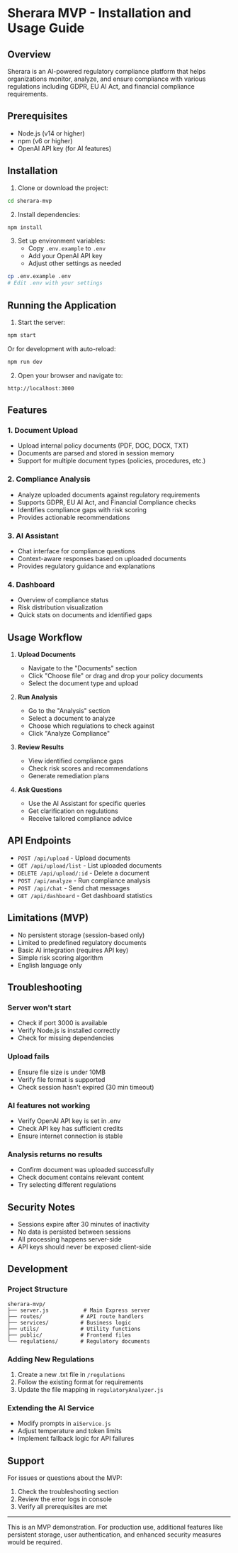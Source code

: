 # Sherara MVP - Installation and Usage Guide

## Overview
Sherara is an AI-powered regulatory compliance platform that helps organizations monitor, analyze, and ensure compliance with various regulations including GDPR, EU AI Act, and financial compliance requirements.

## Prerequisites
- Node.js (v14 or higher)
- npm (v6 or higher)
- OpenAI API key (for AI features)

## Installation

1. Clone or download the project:
```bash
cd sherara-mvp
```

2. Install dependencies:
```bash
npm install
```

3. Set up environment variables:
   - Copy `.env.example` to `.env`
   - Add your OpenAI API key
   - Adjust other settings as needed

```bash
cp .env.example .env
# Edit .env with your settings
```

## Running the Application

1. Start the server:
```bash
npm start
```

Or for development with auto-reload:
```bash
npm run dev
```

2. Open your browser and navigate to:
```
http://localhost:3000
```

## Features

### 1. Document Upload
- Upload internal policy documents (PDF, DOC, DOCX, TXT)
- Documents are parsed and stored in session memory
- Support for multiple document types (policies, procedures, etc.)

### 2. Compliance Analysis
- Analyze uploaded documents against regulatory requirements
- Supports GDPR, EU AI Act, and Financial Compliance checks
- Identifies compliance gaps with risk scoring
- Provides actionable recommendations

### 3. AI Assistant
- Chat interface for compliance questions
- Context-aware responses based on uploaded documents
- Provides regulatory guidance and explanations

### 4. Dashboard
- Overview of compliance status
- Risk distribution visualization
- Quick stats on documents and identified gaps

## Usage Workflow

1. **Upload Documents**
   - Navigate to the "Documents" section
   - Click "Choose file" or drag and drop your policy documents
   - Select the document type and upload

2. **Run Analysis**
   - Go to the "Analysis" section
   - Select a document to analyze
   - Choose which regulations to check against
   - Click "Analyze Compliance"

3. **Review Results**
   - View identified compliance gaps
   - Check risk scores and recommendations
   - Generate remediation plans

4. **Ask Questions**
   - Use the AI Assistant for specific queries
   - Get clarification on regulations
   - Receive tailored compliance advice

## API Endpoints

- `POST /api/upload` - Upload documents
- `GET /api/upload/list` - List uploaded documents
- `DELETE /api/upload/:id` - Delete a document
- `POST /api/analyze` - Run compliance analysis
- `POST /api/chat` - Send chat messages
- `GET /api/dashboard` - Get dashboard statistics

## Limitations (MVP)

- No persistent storage (session-based only)
- Limited to predefined regulatory documents
- Basic AI integration (requires API key)
- Simple risk scoring algorithm
- English language only

## Troubleshooting

### Server won't start
- Check if port 3000 is available
- Verify Node.js is installed correctly
- Check for missing dependencies

### Upload fails
- Ensure file size is under 10MB
- Verify file format is supported
- Check session hasn't expired (30 min timeout)

### AI features not working
- Verify OpenAI API key is set in .env
- Check API key has sufficient credits
- Ensure internet connection is stable

### Analysis returns no results
- Confirm document was uploaded successfully
- Check document contains relevant content
- Try selecting different regulations

## Security Notes

- Sessions expire after 30 minutes of inactivity
- No data is persisted between sessions
- All processing happens server-side
- API keys should never be exposed client-side

## Development

### Project Structure
```
sherara-mvp/
├── server.js           # Main Express server
├── routes/            # API route handlers
├── services/          # Business logic
├── utils/             # Utility functions
├── public/            # Frontend files
└── regulations/       # Regulatory documents
```

### Adding New Regulations
1. Create a new .txt file in `/regulations`
2. Follow the existing format for requirements
3. Update the file mapping in `regulatoryAnalyzer.js`

### Extending the AI Service
- Modify prompts in `aiService.js`
- Adjust temperature and token limits
- Implement fallback logic for API failures

## Support

For issues or questions about the MVP:
1. Check the troubleshooting section
2. Review the error logs in console
3. Verify all prerequisites are met

---

This is an MVP demonstration. For production use, additional features like persistent storage, user authentication, and enhanced security measures would be required.
